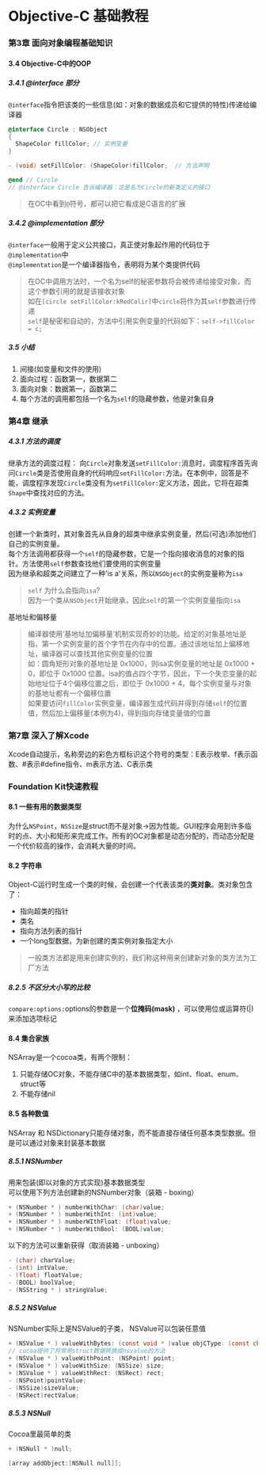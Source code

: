 # Objective-C 基础教程

### 第3章 面向对象编程基础知识
#### 3.4 Objective-C中的OOP
##### 3.4.1 @interface 部分  
`@interface`指令把该类的一些信息(如：对象的数据成员和它提供的特性)传递给编译器  
```Objective-C
@interface Circle : NSObject
{
  ShapeColor fillColor; // 实例变量
}

- (void) setFillColor: (ShapeColor)fillColor;  // 方法声明

@end // Circle
// @interface Circle 告诉编译器：这是名为Circle的新类定义的接口  
```
> 在OC中看到`@`符号，都可以把它看成是C语言的扩展  

##### 3.4.2 @implementation 部分
`@interface`一般用于定义公共接口，真正使对象起作用的代码位于`@implementation`中  
`@implementation`是一个编译器指令，表明将为某个类提供代码  
> 在OC中调用方法时，一个名为self的秘密参数将会被传递给接受对象，而这个参数引用的就是该接收对象  
> 如在`[circle setFillColor:kRedColir]`中`circle`将作为其`self`参数进行传递  
> `self`是秘密和自动的，方法中引用实例变量的代码如下：`self->fillColor = c;`

##### 3.5 小结
1. 间接(如变量和文件的使用)  
2. 面向过程：函数第一，数据第二  
3. 面向对象：数据第一，函数第二  
4. 每个方法的调用都包括一个名为`self`的隐藏参数，他是对象自身  

### 第4章 继承
##### 4.3.1 方法的调度
继承方法的调度过程： 向`Circle`对象发送`setFillColor:`消息时，调度程序首先询问`Circle`类是否使用自身的代码响应`setFillColor:`方法。在本例中，回答是不能，调度程序发现`Circle`类没有为`setFillColor:`定义方法，因此，它将在超类`Shape`中查找对应的方法。  

##### 4.3.2 实例变量
创建一个新类时，其对象首先从自身的超类中继承实例变量，然后(可选)添加他们自己的实例变量。  
每个方法调用都获得一个`self`的隐藏参数，它是一个指向接收消息的对象的指针。方法使用`self`参数查找他们要使用的实例变量  
因为继承和超类之间建立了一种'is a'关系，所以`NSObject`的实例变量称为`isa`  
> `self` 为什么会指向`isa`?   
> 因为一个类从`NSObject`开始继承，因此`self`的第一个实例变量指向`isa`   

基地址和偏移量  
> 编译器使用‘基地址加偏移量’机制实现奇妙的功能。给定的对象基地址是指，第一个实例变量的首个字节在内存中的位置。通过该地址加上偏移地址，编译器可以查找其他实例变量的位置  
> 如：圆角矩形对象的基地址是 0x1000，则isa实例变量的地址是 0x1000 + 0，即位于 0x1000 位置。isa的值占四个字节，因此，下一个失恋变量的起始地址位于4个偏移位置之后，即位于 0x1000 + 4。每个实例变量与对象的基地址都有一个偏移位置  
> 如果要访问`fillColor`实例变量，编译器生成代码并得到存储`self`的位置值，然后加上偏移量(本例为4)，得到指向存储变量值的位置  

### 第7章 深入了解Xcode
Xcode自动提示，名称旁边的彩色方框标识这个符号的类型：E表示枚举、f表示函数、#表示#define指令、m表示方法、C表示类  

### Foundation Kit快速教程
#### 8.1 一些有用的数据类型  
为什么`NSPoint`，`NSSize`是struct而不是对象->因为性能。GUI程序会用到许多临时的点、大小和矩形来完成工作。所有的OC对象都是动态分配的，而动态分配是一个代价较高的操作，会消耗大量的时间。  

#### 8.2 字符串
Object-C运行时生成一个类的时候，会创建一个代表该类的**类对象**。类对象包含了：  
- 指向超类的指针  
- 类名  
- 指向方法列表的指针  
- 一个long型数据，为新创建的类实例对象指定大小  
> 一般类方法都是用来创建实例的，我们称这种用来创建新对象的类方法为工厂方法  

##### 8.2.5 不区分大小写的比较
`compare:options:`options的参数是一个**位掩码(mask)** ，可以使用位或运算符(|)来添加选项标记  

#### 8.4 集合家族
NSArray是一个cocoa类，有两个限制：  
1. 只能存储OC对象，不能存储C中的基本数据类型，如int、float、enum、struct等  
2. 不能存储nil  

#### 8.5 各种数值
NSArray 和 NSDictionary只能存储对象，而不能直接存储任何基本类型数据。但是可以通过对象来封装基本数据  

##### 8.5.1 NSNumber
用来包装(即以对象的方式实现)基本数据类型  
可以使用下列方法创建新的NSNumber对象（装箱 - boxing）  
```Objective-C
+ (NSNumber * ) numberWithChar: (char)value;
+ (NSNumber * ) numberWithInt: (int)value;
+ (NSNumber * ) numberWIthFloat: (float)value;
+ (NSNumber * ) numberWithBool: (BOOL)value;
```
以下的方法可以重新获得（取消装箱 - unboxing）  
```Objective-C
- (char) charValue;
- (int) intValue;
- (float) floatValue;
- (BOOL) boolValue;
- (NSString * ) stringValue;
```

##### 8.5.2 NSValue
NSNumber实际上是NSValue的子类， NSValue可以包装任意值  
```Objective-C
+ (NSValue * ) valueWithBytes: (const void * )value objCType: (const char * )type
// cocoa提供了将常用struct数据转换成nsvalue的方法
+ (NSValue * ) valueWithPoint: (NSPoint) point;
+ (NSValue * ) valueWithSize: (NSSize) size;
+ (NSValue * ) valueWithRect: (NSRect) rect;
- (NSPoint)pointValue;
- (NSSize)sizeValue;
- (NSRect)rectValue;
```

##### 8.5.3 NSNull
Cocoa里最简单的类  
```Objective-C
+ (NSNull * )null;

[array addObject:[NSNull null]];
```
